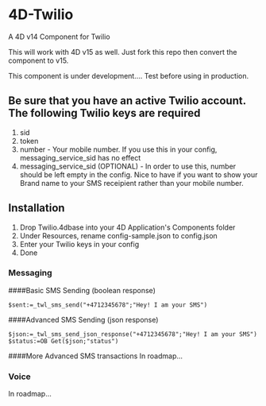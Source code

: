 # 4D-Twilio
A 4D v14 Component for Twilio

This will work with 4D v15 as well. Just fork this repo then convert the component to v15.

This component is under development.... Test before using in production.

## Be sure that you have an active Twilio account. The following Twilio keys are required
1. sid
2. token
3. number - Your mobile number. If you use this in your config, messaging_service_sid has no effect
4. messaging_service_sid (OPTIONAL) - In order to use this, number should be left empty in the config. Nice to have if you want to show your Brand name to your SMS receipient rather than your mobile number.

## Installation
1. Drop Twilio.4dbase into your 4D Application's Components folder
2. Under Resources, rename config-sample.json to config.json
3. Enter your Twilio keys in your config
4. Done

### Messaging
####Basic SMS Sending (boolean response)

```
$sent:=_twl_sms_send("+4712345678";"Hey! I am your SMS")
```

####Advanced SMS Sending (json response)
```
$json:=_twl_sms_send_json_response("+4712345678";"Hey! I am your SMS")
$status:=OB Get($json;"status")
```

####More Advanced SMS transactions
In roadmap...

### Voice
In roadmap...


